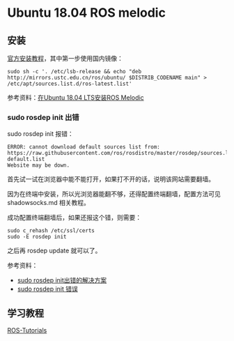 # Ubuntu 18.04 ROS melodic

## 安装
[官方安装教程](http://wiki.ros.org/melodic/Installation/Ubuntu)，其中第一步使用国内镜像：
```
sudo sh -c '. /etc/lsb-release && echo "deb http://mirrors.ustc.edu.cn/ros/ubuntu/ $DISTRIB_CODENAME main" > /etc/apt/sources.list.d/ros-latest.list'
```
参考资料：[在Ubuntu 18.04 LTS安装ROS Melodic](https://blog.csdn.net/ZhangRelay/article/details/80241758)

### sudo rosdep init 出错
sudo  rosdep init 报错：
```
ERROR: cannot download default sources list from:
https://raw.githubusercontent.com/ros/rosdistro/master/rosdep/sources.list.d/20-default.list
Website may be down.
```
首先试一试在浏览器中能不能打开，如果打不开的话，说明该网站需要翻墙。

因为在终端中安装，所以光浏览器能翻不够，还得配置终端翻墙，配置方法可见 shadowsocks.md 相关教程。

成功配置终端翻墙后，如果还报这个错，则需要：
```
sudo c_rehash /etc/ssl/certs 
sudo -E rosdep init
```
之后再 rosdep update 就可以了。

参考资料：
* [sudo rosdep init出错的解决方案](https://zhuanlan.zhihu.com/p/43345574)
* [sudo rosdep init 错误 ](https://wenda.ncnynl.com/question/116401)

## 学习教程
[ROS-Tutorials](http://wiki.ros.org/ROS/Tutorials)